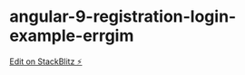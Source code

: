 # angular-9-registration-login-example-errgim

[Edit on StackBlitz ⚡️](https://stackblitz.com/edit/angular-9-registration-login-example-errgim)